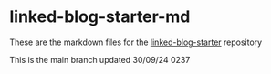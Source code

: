 # linked-blog-starter-md
These are the markdown files for the [linked-blog-starter](https://github.com/matthewwong525/linked-blog-starter) repository

This is the main branch
updated 30/09/24 0237